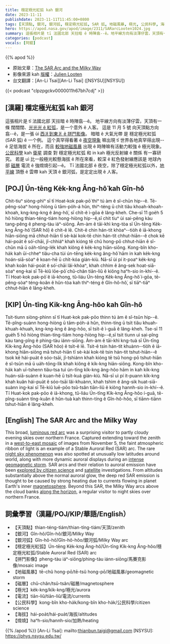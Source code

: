 ```yaml
---
title: 穩定極光紅弧 kah 銀河
date: 2023-11-11
publishdate: 2023-11-11T11:45:00+0800
tags: [天頂點, 銀河, 銀河弧, 穩定極光紅弧, SAR 弧, 地磁風暴, 極光, 公民科學, 海拔, 磁層, 電流, 熁燒, 拼鬥影像]
hero: https://apod.nasa.gov/apod/image/2311/SARarcLooten1024.jpg
summary: 這張相片是 tī 法國北部 天拄暗 ê 時陣翕--ê。地平線方向有淡薄仔雲，天頂有一條 闊闊闊、光光光 ê 紅弧，是一个意外 ê 人客。
categories: [podcast]
vocals: [阿錕]
---
```


{{% apod %}}

- 原始文章：[The SAR Arc and the Milky Way](https://apod.nasa.gov/apod/ap231111.html)
- 影像來源 kah [版權][copyright]：[Julien Looten](https://www.flickr.com/photos/julienlooten/)
- 台文翻譯：[An-Li Tsai][An-Li Tsai] ([NSYSU][NSYSU])

{{< podcast "clpzpgckv0000011h67bh7cdj" >}}

## [漢羅] 穩定極光紅弧 kah 銀河
這張相片是 tī 法國北部 天拄暗 ê 時陣翕--ê。
地平線方向有淡薄仔雲，天頂有一條 闊闊闊、[光光光 ê 紅弧][luminous red arc]，是一个意外 ê 人客。
這是 11 月 5 號 向天頂點方向翕--ê，是一張 ùi [西爿到東爿 ê 拼鬥影像][west-to-east mosaic]。
暗暗 ê 大氣光帶 是 穩定極光紅弧 (SAR 弧) ê 一个例。
這个真罕得看著 ê [夜空現象][night sky phenomenon] 嘛出現 tī 世界各地真罕得出現--ê 足低海拔 ê 所在，而且 [較強地磁風暴][intense geomagnetic storm] 出現 ê 時陣嘛有活動力較強 ê 極光現象。
[公民科學][explored by citizen science] kah [衛星][satellite] 調查 對 穩定極光紅弧 和 in kah 極光反射線 ê 關係 有一寡研究。
若是 uì 比一般極光較懸海拔 ê 所在來看，較深 ê 紅色發射線應該是 地球內部 [磁層][magnetosphere] 電流 ê 強熁燒引起--ê。
Tī 法國北部 ê 夜空，除了穩定極光紅弧以外，[地平線][along the horizon] 頂懸 ê 雲帶 kah 天頂 ê 銀河弧，是定定出現 ê 人客。

## [POJ] Ún-tēng Ke̍k-kng Âng-hô͘ kah Gîn-hô
Chit-tiuⁿ siòng-phìⁿ sī tī Hoat-kok pak-pō͘ thiⁿ tú àm ê sî-chūn hip--ê.
Tē-pêng-sòaⁿ hong-hiòng ū tām-po̍h-á hûn, thiⁿ-téng ū chi̍t tiâu khoah-khoah-khoah, kng-kng-kng ê âng-hô͘, sī chi̍t-ê ì-gōa ê lâng-kheh.
Che-sī 11 goe̍h 5 hō hiòng thian-téng-tiám hong-hiòng hip--ê,sī chit tiuⁿ ùi sai-pêng kàu tang-pêng ê pheng-tàu iáⁿ-siōng.
Àm-àm ê tāi-khì kng-tòa sī Ún-tēng Ke̍k-kng Âng-hô͘ (SAR hô͘) ê chi̍t-ê lē.
Chit-ê chin hán-tit khòaⁿ--tio̍h ê iā-khong hiān-siōng mā chhut-hiān tī sè-kài kok-tē chin hán-tit chhut-hiān--ê chok kē hái-poa̍t ê só͘-chāi, jî-chhiáⁿ khah kióng tē chû hong-pō chhut-hiān ê sî-chūn mā ū oa̍h-tōng-le̍k khah kiông ê ke̍k-kng hiān-siōng.
Kong-bîn kho-ha̍k kah ūi-chheⁿ tiâu-cha tùi ún-tēng ke̍k-kng âng-hô͘ hām in kah ke̍k-kng hoán-siā-sòaⁿ ê koan-hē ū chi̍t-kóa gián-kiù.
Nā-sī ùi pí it-poaⁿ ke̍k-kng khah koân hái-poa̍t ê só͘-chāi lâi-khòaⁿ, khah chhim ê âng-sek hoat-siā-sòaⁿ eng-kai sī Tē-kiû lōe-pō͘ chû-chân tiān-liû ê kiông haⁿh-sio ín-khí--ê.
Tī Hoat-kok pak-pō͘ ê iā-khong, tû-liáu Ún-tēng Ke̍k-kng Âng-hô͘ í-gōa, tē-pêng-sòaⁿ téng-koân ê hûn-tòa kah thiⁿ-téng ê Gîn-hô-hô͘, sī tiāⁿ-tiāⁿ chhut-hiān ê lâng-kheh.

## [KIP] Ún-tīng Ki̍k-kng Âng-hôo kah Gîn-hô
Tsit-tiunn siòng-phìnn sī tī Huat-kok pak-pōo thinn tú àm ê sî-tsūn hip--ê.
Tē-pîng-suànn hong-hiòng ū tām-po̍h-á hûn, thinn-tíng ū tsi̍t tiâu khuah-khuah-khuah, kng-kng-kng ê âng-hôo, sī tsi̍t-ê ì-guā ê lâng-kheh.
Tse-sī 11 gue̍h 5 hō hiòng thian-tíng-tiám hong-hiòng hip--ê,sī tsit tiunn uì sai-pîng kàu tang-pîng ê phing-tàu iánn-siōng.
Àm-àm ê tāi-khì kng-tuà sī Ún-tīng Ki̍k-kng Âng-hôo (SAR hôo) ê tsi̍t-ê lē.
Tsit-ê tsin hán-tit khuànn--tio̍h ê iā-khong hiān-siōng mā tshut-hiān tī sè-kài kok-tē tsin hán-tit tshut-hiān--ê tsok kē hái-pua̍t ê sóo-tsāi, jî-tshiánn khah kióng tē tsû hong-pō tshut-hiān ê sî-tsūn mā ū ua̍h-tōng-li̍k khah kiông ê ki̍k-kng hiān-siōng.
Kong-bîn kho-ha̍k kah uī-tshenn tiâu-tsa tuì ún-tīng ki̍k-kng âng-hôo hām in kah ki̍k-kng huán-siā-suànn ê kuan-hē ū tsi̍t-kuá gián-kiù.
Nā-sī uì pí it-puann ki̍k-kng khah kuân hái-pua̍t ê sóo-tsāi lâi-khuànn, khah tshim ê âng-sik huat-siā-suànn ing-kai sī Tē-kiû luē-pōo tsû-tsân tiān-liû ê kiông hannh-sio ín-khí--ê.
Tī Huat-kok pak-pōo ê iā-khong, tû-liáu Ún-tīng Ki̍k-kng Âng-hôo í-guā, tē-pîng-suànn tíng-kuân ê hûn-tuà kah thinn-tíng ê Gîn-hô-hôo, sī tiānn-tiānn tshut-hiān ê lâng-kheh.

## [English] The SAR Arc and the Milky Way
This broad, [luminous red arc][luminous red arc] was a surprising visitor to partly cloudy evening skies over northern France.
Captured extending toward the zenith in a [west-to-east mosaic][west-to-east mosaic] of images from November 5, the faint atmospheric ribbon of light is an example of a Stable Auroral Red (SAR) arc.
The rare [night sky phenomenon][night sky phenomenon] was also spotted at unusually low latitudes around world, along with more dynamic auroral displays during an [intense geomagnetic storm][intense geomagnetic storm].
SAR arcs and their relation to auroral emission have been [explored by citizen science][explored by citizen science] and [satellite][satellite] investigations.
From altitudes substantially above the normal auroral glow, the deep red SAR emission is thought to be caused by strong heating due to currents flowing in planet Earth's inner [magnetosphere][magnetosphere].
Beyond this SAR, the Milky Way arcs above the cloud banks [along the horizon][along the horizon], a regular visitor to night skies over northern France.

## 詞彙學習（漢羅/POJ/KIP/華語/English）
- 【天頂點】thian-téng-tiám/thian-tíng-tiám/天頂/zenith
- 【銀河】Gîn-hô/Gîn-hô/銀河/Milky Way
- 【銀河弧】Gîn-hô-hô͘/Gîn-hô-hôo/銀河弧/Milky Way arc
- 【穩定極光紅弧】Ún-tēng Ke̍k-kng Âng-hô͘/Ún-tīng Ki̍k-kng Âng-hôo/穩定極光紅弧/Stable Auroral Red (SAR) arc
- 【拼鬥影像】pheng-tàu iáⁿ-siōng/phing-tàu iánn-siōng/馬賽克影像/mosaic image
- 【地磁風暴】tē-chû hong-pō/tē-tsû hong-pō/地磁風暴/geomagnetic storm
- 【磁層】chû-chân/tsû-tsân/磁層/magnetosphere
- 【極光】ke̍k-kng/ki̍k-kng/極光/aurora
- 【電流】tiān-liû/tiān-liû/電流/currents
- 【公民科學】kong-bîn kho-ha̍k/kong-bîn kho-ha̍k/公民科學/citizen science
- 【海拔】hái-poa̍t/hái-pua̍t/海拔/altitudes
- 【熁燒】haⁿh-sio/hannh-sio/加熱/heating

{{% /apod %}}
[An-Li Tsai]: mailto:thianbun.taigi@gmail.com
[NSYSU]: https://phys.nsysu.edu.tw/

[copyright]: https://apod.nasa.gov/apod/fap/lib/about_apod.html#srapply
[License]: https://creativecommons.org/licenses/by/2.0/

[luminous red arc]:https://agupubs.onlinelibrary.wiley.com/doi/full/10.1029/2022GL098511
[west-to-east mosaic]:https://www.flickr.com/photos/julienlooten/53311294522/
[night sky phenomenon]:https://agupubs.onlinelibrary.wiley.com/doi/full/10.1029/2022GL101205
[intense geomagnetic storm]:https://spaceweather.com/archive.php?view=1&day=07&month=11&year=2023
[explored by citizen science]:https://eos.org/research-spotlights/from-sar-arc-to-steve-an-atmospheric-evolution
[satellite]:https://earth.esa.int/eogateway/missions/swarm
[magnetosphere]:https://science.nasa.gov/science-research/planetary-science/earths-magnetosphere/
[along the horizon]:https://apod.nasa.gov/apod/ap230927.html
